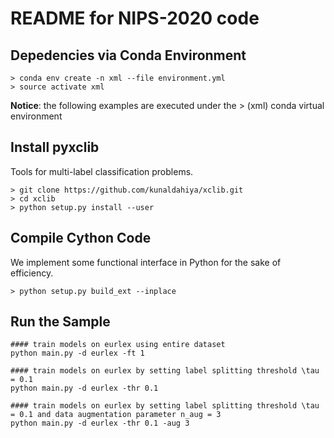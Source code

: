 # README for NIPS-2020 code

## Depedencies via Conda Environment
    > conda env create -n xml --file environment.yml
    > source activate xml
**Notice**: the following examples are executed under the > (xml) conda virtual environment

## Install pyxclib
Tools for multi-label classification problems.

    > git clone https://github.com/kunaldahiya/xclib.git
    > cd xclib
    > python setup.py install --user

## Compile Cython Code
We implement some functional interface in Python for the sake of efficiency.

    > python setup.py build_ext --inplace


## Run the Sample
```
#### train models on eurlex using entire dataset
python main.py -d eurlex -ft 1
```

```
#### train models on eurlex by setting label splitting threshold \tau = 0.1
python main.py -d eurlex -thr 0.1
```

```
#### train models on eurlex by setting label splitting threshold \tau = 0.1 and data augmentation parameter n_aug = 3
python main.py -d eurlex -thr 0.1 -aug 3
```